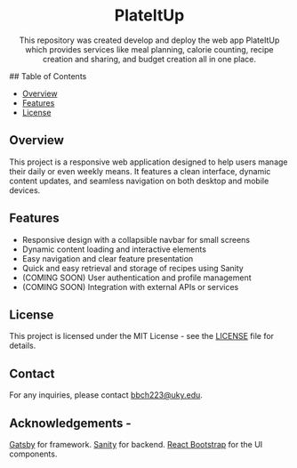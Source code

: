 <h1 align="center">
  PlateItUp
</h1>

<p align="center">
  This repository was created develop and deploy the web app PlateItUp which provides services like meal planning, calorie counting, recipe creation and sharing, and budget creation all in one   place.
</p>
## Table of Contents

- [Overview](#overview)
- [Features](#features)
- [License](#license)

## Overview

This project is a responsive web application designed to help users manage their daily or even weekly means. It features a clean interface, dynamic content updates, and seamless navigation on both desktop and mobile devices.

## Features

- Responsive design with a collapsible navbar for small screens
- Dynamic content loading and interactive elements
- Easy navigation and clear feature presentation
- Quick and easy retrieval and storage of recipes using Sanity
- (COMING SOON) User authentication and profile management
- (COMING SOON) Integration with external APIs or services

## License
This project is licensed under the MIT License - see the [LICENSE](LICENSE) file for details.
## Contact
For any inquiries, please contact [bbch223@uky.edu](mailto:bbch223@uky.edu).

## Acknowledgements - 
[Gatsby](https://github.com/gatsbyjs/gatsby) for framework.
[Sanity](https://github.com/sanity-io/sanity) for backend.
[React Bootstrap](https://react-bootstrap.github.io/) for the UI components.
